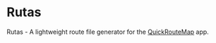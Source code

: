 # Rutas
Rutas - A lightweight route file generator for the [QuickRouteMap](https://github.com/dpm76/QuickRouteMap) app.
